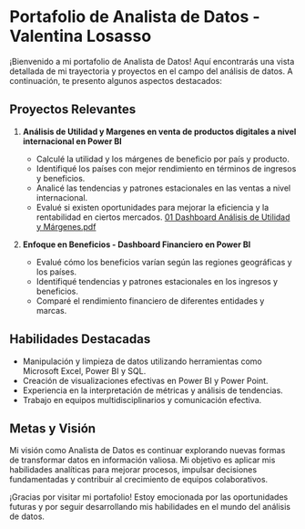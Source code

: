 # Portafolio de Analista de Datos - Valentina Losasso

¡Bienvenido a mi portafolio de Analista de Datos! Aquí encontrarás una vista detallada de mi trayectoria y proyectos en el campo del análisis de datos. A continuación, te presento algunos aspectos destacados:

## Proyectos Relevantes

1. **Análisis de Utilidad y Margenes en venta de productos digitales a nivel internacional en Power BI**
   - Calculé la utilidad y los márgenes de beneficio por país y producto.
   - Identifiqué los países con mejor rendimiento en términos de ingresos y beneficios.
   - Analicé las tendencias y patrones estacionales en las ventas a nivel internacional.
   - Evalué si existen oportunidades para mejorar la eficiencia y la rentabilidad en ciertos mercados.
[01 Dashboard Análisis de Utilidad y Márgenes.pdf](https://github.com/valentinalosasso/PORTAFOLIO_ANALISTA_DE_DATOS/blob/64a83ee75dc2154c65ef0c10c761d8d4ee3726bd/01%20Dashboard%20An%C3%A1lisis%20de%20Utilidad%20Y%20M%C3%A1genes.pdf)

3. **Enfoque en Beneficios - Dashboard Financiero en Power BI**
   - Evalué cómo los beneficios varían según las regiones geográficas y los países.
   - Identifiqué tendencias y patrones estacionales en los ingresos y beneficios.
   - Comparé el rendimiento financiero de diferentes entidades y marcas.

## Habilidades Destacadas

- Manipulación y limpieza de datos utilizando herramientas como Microsoft Excel, Power BI y SQL.
- Creación de visualizaciones efectivas en Power BI y Power Point.
- Experiencia en la interpretación de métricas y análisis de tendencias.
- Trabajo en equipos multidisciplinarios y comunicación efectiva.
  
## Metas y Visión

Mi visión como Analista de Datos es continuar explorando nuevas formas de transformar datos en información valiosa. Mi objetivo es aplicar mis habilidades analíticas para mejorar procesos, impulsar decisiones fundamentadas y contribuir al crecimiento de equipos colaborativos.

¡Gracias por visitar mi portafolio! Estoy emocionada por las oportunidades futuras y por seguir desarrollando mis habilidades en el mundo del análisis de datos.
